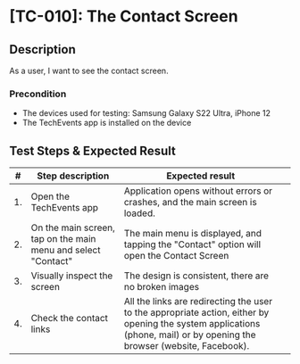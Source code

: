 # [TC-010]: The Contact Screen

## Description

As a user, I want to see the contact screen.


### Precondition

- The devices used for testing: Samsung Galaxy S22 Ultra, iPhone 12
- The TechEvents app is installed on the device


## Test Steps & Expected Result

| #   | Step description                                                          | Expected result                                                                     |   |
|-----|---------------------------------------------------------------------------|------------------------------------------------------------------------------------|---|
| 1.  | Open the TechEvents app                                                   | Application opens without errors or crashes, and the main screen is loaded. |   |
| 2.  | On the main screen, tap on the main menu and select "Contact" | The main menu is displayed, and tapping the "Contact" option will open the Contact Screen |   |
| 3.  | Visually inspect the screen                                               | The design is consistent, there are no broken images |   |
| 4.  | Check the contact links                                                   | All the links are redirecting the user to the appropriate action, either by opening the system applications (phone, mail) or by opening the browser (website, Facebook). |   |
